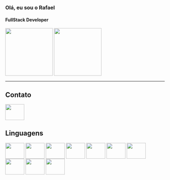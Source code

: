 ### Olá, eu sou o Rafael 
#### FullStack Developer

<div>

<img height="150em" src="https://github-readme-stats.vercel.app/api?username=RafaelGuido&show_icons=true&theme=merko"/>

<img height="150em" src="https://github-readme-stats.vercel.app/api/top-langs/?username=RafaelGuido&layout=compact"/>

</div>

----

## Contato

<a href="https://www.linkedin.com/in/rafaeltoccolini/">
  <img src="https://cdn.jsdelivr.net/gh/devicons/devicon/icons/linkedin/linkedin-original.svg" align="center" height="50" width="60">
</a>



## Linguagens

<div>

<img src="https://cdn.jsdelivr.net/gh/devicons/devicon/icons/java/java-original.svg" align="center" height="50" width="60">
<img src="https://cdn.jsdelivr.net/gh/devicons/devicon/icons/python/python-original.svg" align="center" height="50" width="60">
<img src="https://cdn.jsdelivr.net/gh/devicons/devicon/icons/react/react-original.svg" align="center" height="50" width="60">
<img src="https://cdn.jsdelivr.net/gh/devicons/devicon/icons/javascript/javascript-original.svg" align="center" height="50" width="60">
<img src="https://cdn.jsdelivr.net/gh/devicons/devicon/icons/angularjs/angularjs-original.svg" align="center" height="50" width="60">
<img src="https://cdn.jsdelivr.net/gh/devicons/devicon/icons/html5/html5-original.svg" align="center" height="50" width="60">
<img src="https://cdn.jsdelivr.net/gh/devicons/devicon/icons/css3/css3-original.svg" align="center" height="50" width="60">
<img src="https://cdn.jsdelivr.net/gh/devicons/devicon/icons/mysql/mysql-original-wordmark.svg" align="center" height="50" width="60">
<img src="https://cdn.jsdelivr.net/gh/devicons/devicon/icons/postgresql/postgresql-plain-wordmark.svg" align="center" height="50" width="60">
<img src="https://cdn.jsdelivr.net/gh/devicons/devicon/icons/git/git-plain-wordmark.svg" align="center" height="50" width="60">


</div>
